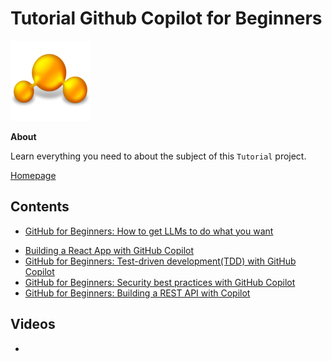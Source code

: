 # Tutorial Github Copilot for Beginners

![tutorial image](images/tutorial.png)

**About**

Learn everything you need to about the subject of this `Tutorial` project.

[Homepage](https://github.blog/tag/github-for-beginners/)

## Contents

+ [GitHub for Beginners: How to get LLMs to do what you want](https://github.blog/ai-and-ml/github-copilot/github-for-beginners-how-to-get-llms-to-do-what-you-want/)
- [Building a React App with GitHub Copilot]()
- [GitHub for Beginners: Test-driven development(TDD) with GitHub Copilot]()
- [GitHub for Beginners: Security best practices with GitHub Copilot]()
- [GitHub for Beginners: Building a REST API with Copilot]()

## Videos

- []()

